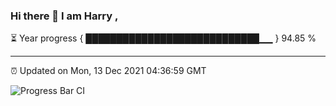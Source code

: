 ### Hi there 👋 I am Harry , 

⏳ Year progress { ████████████████████████████▁▁ } 94.85 %

---

⏰ Updated on Mon, 13 Dec 2021 04:36:59 GMT

![Progress Bar CI](https://github.com/duykhang68/duykhang68/workflows/Progress%20Bar%20CI/badge.svg)
